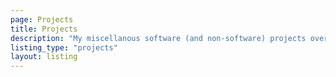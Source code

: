 ```yaml
---
page: Projects
title: Projects
description: "My miscellanous software (and non-software) projects over the last decade."
listing_type: "projects"
layout: listing
---
```

